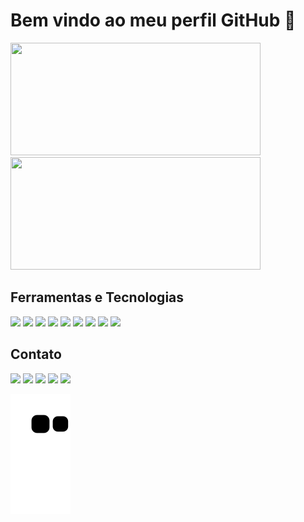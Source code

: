 <h1>Bem vindo ao meu perfil GitHub 👋</h1>
<div>
        <a href="https://github.com/jonnatanfarias"></a>
        <img height="180px" width="400px"
            src="https://github-readme-stats.vercel.app/api?username=jonnatanfarias&amp;show_icons=true&amp;theme=dracula&amp;include_all_commits=true&amp;count_private=true" />
        <img height="180px" width="400px"
            src="https://github-readme-stats.vercel.app/api/top-langs/?username=jonnatanfarias&amp;layout=compact&amp;langs_count=7&amp;theme=dracula" />
    </div>

<h2>Ferramentas e Tecnologias</h2>
<div>
        <img src="https://cdn.jsdelivr.net/gh/devicons/devicon/icons/java/java-original-wordmark.svg" height="50px"
            widght="50px" />
        <img src="https://cdn.jsdelivr.net/gh/devicons/devicon/icons/android/android-plain.svg" height="50px"
            widght="50px" />
        <img src="https://cdn.jsdelivr.net/gh/devicons/devicon/icons/python/python-original-wordmark.svg" height="50px"
            widght="50px" />
        <img src="https://cdn.jsdelivr.net/gh/devicons/devicon/icons/csharp/csharp-original.svg" height="50px"
            widght="50px" />
        <img src="https://cdn.jsdelivr.net/gh/devicons/devicon/icons/html5/html5-original-wordmark.svg" height="50px"
            widght="50px" />
        <img src="https://cdn.jsdelivr.net/gh/devicons/devicon/icons/css3/css3-original-wordmark.svg" height="50px"
            widght="50px" />
        <img src="https://cdn.jsdelivr.net/gh/devicons/devicon/icons/javascript/javascript-original.svg" height="50px"
            widght="50px" />
        <img src="https://cdn.jsdelivr.net/gh/devicons/devicon/icons/oracle/oracle-original.svg" height="50px"
            widght="50px" />
        <img src="https://cdn.jsdelivr.net/gh/devicons/devicon/icons/mysql/mysql-original-wordmark.svg" height="50px"
            widght="50px" />
    </div>


<div>

<h2>Contato</h2>

<a href="https://www.youtube.com/seu-canal-youtube-aqui" target="_blank"><img
                src="https://img.shields.io/badge/YouTube-FF0000?style=for-the-badge&logo=youtube&logoColor=white"
                target="_blank"></a>
<a href="https://instagram.com/seu-usuário-instagram-aqui" target="_blank"><img
                src="https://img.shields.io/badge/-Instagram-%23E4405F?style=for-the-badge&logo=instagram&logoColor=white"
                target="_blank"></a>
<a href="https://www.twitch.tv/seu-usuário-aqui" target="_blank"><img
                src="https://img.shields.io/badge/Twitch-9146FF?style=for-the-badge&logo=twitch&logoColor=white"
                target="_blank"></a>
<a href="mailto:contato@seu-usuário-aqui"><img
                src="https://img.shields.io/badge/Gmail-D14836?style=for-the-badge&logo=gmail&logoColor=white"
                target="_blank"></a>
<a href="https://www.linkedin.com/in/seu-usuário-linkedln-aqui" target="_blank"><img
                src="https://img.shields.io/badge/-LinkedIn-%230077B5?style=for-the-badge&logo=linkedin&logoColor=white"
                target="_blank"></a>
</div>

![Snake animation](https://github.com/jonnatanfarias/jonnatanfarias/blob/output/github-contribution-grid-snake.svg)
